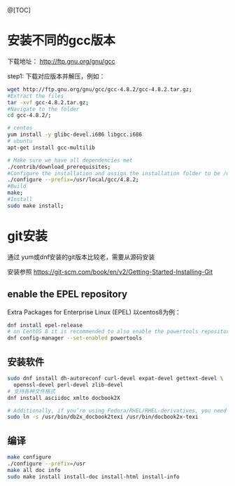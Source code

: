 
@[TOC]

# 安装不同的gcc版本

下载地址： http://ftp.gnu.org/gnu/gcc

step1: 下载对应版本并解压，例如：
```bash
wget http://ftp.gnu.org/gnu/gcc/gcc-4.8.2/gcc-4.8.2.tar.gz;
#Extract the files
tar -xvf gcc-4.8.2.tar.gz;
#Navigate to the folder
cd gcc-4.8.2/;
```

```bash
# centos
yum install -y glibc-devel.i686 libgcc.i686
# ubuntu
apt-get install gcc-multilib
```

```bash
# Make sure we have all dependencies met
./contrib/download_prerequisites;
#Configure the installation and assign the installation folder to be /usr/local/gcc/4.8.2. Finally make all necessary checks before compilation.
./configure --prefix=/usr/local/gcc/4.8.2;
#Build
make;
#Install
sudo make install;
```

# git安装
通过 yum或dnf安装的git版本比较老，需要从源码安装

安装参照 https://git-scm.com/book/en/v2/Getting-Started-Installing-Git
## enable the EPEL repository
Extra Packages for Enterprise Linux (EPEL)
以centos8为例：
```bash
dnf install epel-release
# on CentOS 8 it is recommended to also enable the powertools repository since EPEL packages may depend on packages from it:
dnf config-manager --set-enabled powertools
```

## 安装软件

```bash
sudo dnf install dh-autoreconf curl-devel expat-devel gettext-devel \
  openssl-devel perl-devel zlib-devel
# 支持各种文件格式
dnf install asciidoc xmlto docbook2X

# Additionally, if you’re using Fedora/RHEL/RHEL-derivatives, you need to do this:
sudo ln -s /usr/bin/db2x_docbook2texi /usr/bin/docbook2x-texi
```

## 编译

```bash
make configure
./configure --prefix=/usr
make all doc info
sudo make install install-doc install-html install-info
```